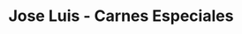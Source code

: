 ---
title: "Jose Luis - Carnes Especiales"
url: /ciudad-autonoma-de-buenos-aires/jose-luis-carnes-especiales/
shop: carnicero
---